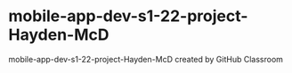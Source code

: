# mobile-app-dev-s1-22-project-Hayden-McD
mobile-app-dev-s1-22-project-Hayden-McD created by GitHub Classroom
